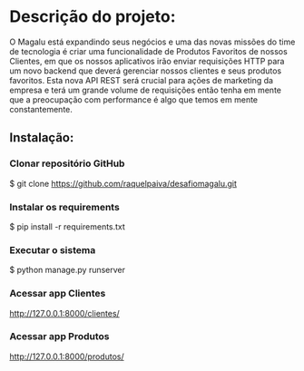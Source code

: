 
# Descrição do projeto:

O Magalu está expandindo seus negócios e uma das novas missões do time de
tecnologia é criar uma funcionalidade de Produtos Favoritos de nossos Clientes, em
que os nossos aplicativos irão enviar requisições HTTP para um novo backend que
deverá gerenciar nossos clientes e seus produtos favoritos.
Esta nova API REST será crucial para ações de marketing da empresa e terá um
grande volume de requisições então tenha em mente que a preocupação com
performance é algo que temos em mente constantemente.

## Instalação:
 
### Clonar repositório GitHub
$ git clone https://github.com/raquelpaiva/desafiomagalu.git

### Instalar os requirements 
$ pip install -r requirements.txt 

### Executar o sistema
$ python manage.py runserver 

### Acessar  app Clientes 
http://127.0.0.1:8000/clientes/

### Acessar app Produtos
http://127.0.0.1:8000/produtos/



